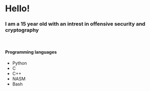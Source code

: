 # Hello! 
### I am a 15 year old with an intrest in offensive security and cryptography
</br>

#### Programming languages
* Python
* C
* C++
* NASM
* Bash
